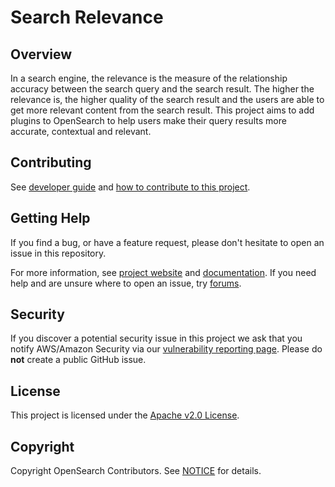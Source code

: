 # Search Relevance

## Overview
In a search engine, the relevance is the measure of the relationship accuracy between the search query and the search result. The higher the relevance is, the higher quality of the search result and the users are able to get more relevant content from the search result. This project aims to add plugins to OpenSearch to help users make their query results more accurate, contextual and relevant.


## Contributing

See [developer guide](https://github.com/opensearch-project/opensearch-plugins/blob/main/BUILDING.md#developing-new-plugins-for-opensearch) and [how to contribute to this project](CONTRIBUTING.md).

## Getting Help

If you find a bug, or have a feature request, please don't hesitate to open an issue in this repository.

For more information, see [project website](https://opensearch.org/) and [documentation](https://opensearch.org/docs). If you need help and are unsure where to open an issue, try [forums](https://forum.opensearch.org/).

## Security

If you discover a potential security issue in this project we ask that you notify AWS/Amazon Security via our [vulnerability reporting page](http://aws.amazon.com/security/vulnerability-reporting/). Please do **not** create a public GitHub issue.

## License

This project is licensed under the [Apache v2.0 License](LICENSE).

## Copyright

Copyright OpenSearch Contributors. See [NOTICE](NOTICE) for details.
